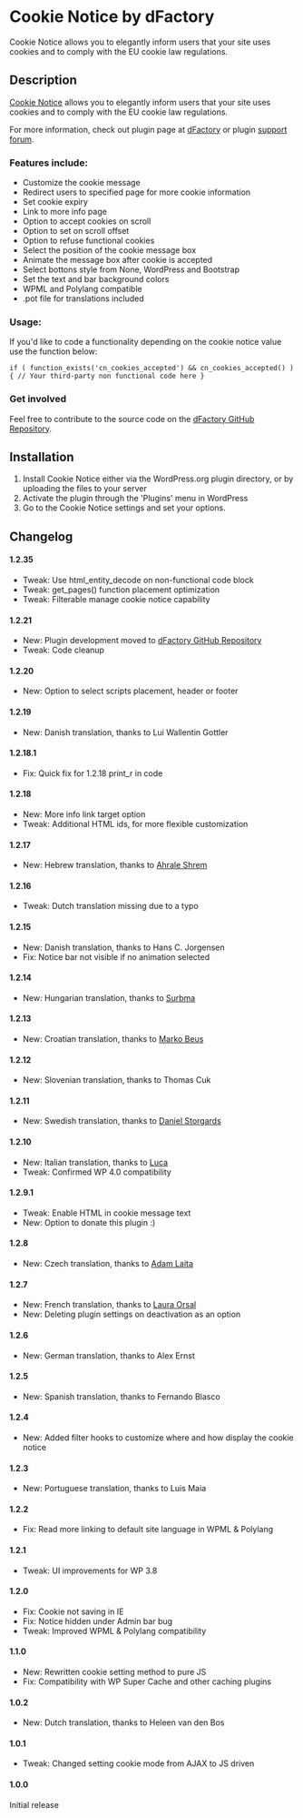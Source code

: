 # Cookie Notice by dFactory #

Cookie Notice allows you to elegantly inform users that your site uses cookies and to comply with the EU cookie law regulations.

## Description ##

[Cookie Notice](http://www.dfactory.eu/plugins/cookie-notice/) allows you to elegantly inform users that your site uses cookies and to comply with the EU cookie law regulations.

For more information, check out plugin page at [dFactory](http://www.dfactory.eu/) or plugin [support forum](http://www.dfactory.eu/support/forum/cookie-notice/).

### Features include: ###

* Customize the cookie message
* Redirect users to specified page for more cookie information
* Set cookie expiry
* Link to more info page
* Option to accept cookies on scroll
* Option to set on scroll offset
* Option to refuse functional cookies
* Select the position of the cookie message box
* Animate the message box after cookie is accepted
* Select bottons style from None, WordPress and Bootstrap
* Set the text and bar background colors
* WPML and Polylang compatible
* .pot file for translations included

### Usage: ###

If you'd like to code a functionality depending on the cookie notice value use the function below:

`
if ( function_exists('cn_cookies_accepted') && cn_cookies_accepted() ) {
	// Your third-party non functional code here
}
`

### Get involved ###

Feel free to contribute to the source code on the [dFactory GitHub Repository](https://github.com/dfactoryplugins).

## Installation ##

1. Install Cookie Notice either via the WordPress.org plugin directory, or by uploading the files to your server
2. Activate the plugin through the 'Plugins' menu in WordPress
3. Go to the Cookie Notice settings and set your options.

## Changelog ##

#### 1.2.35 ####
* Tweak: Use html_entity_decode on non-functional code block
* Tweak: get_pages() function placement optimization
* Tweak: Filterable manage cookie notice capability

#### 1.2.21 ####
* New: Plugin development moved to [dFactory GitHub Repository](https://github.com/dfactoryplugins)
* Tweak: Code cleanup

#### 1.2.20 ####
* New: Option to select scripts placement, header or footer

#### 1.2.19 ####
* New: Danish translation, thanks to Lui Wallentin Gottler

#### 1.2.18.1 ####
* Fix: Quick fix for 1.2.18 print_r in code

#### 1.2.18 ####
* New: More info link target option
* Tweak: Additional HTML ids, for more flexible customization

#### 1.2.17 ####
* New: Hebrew translation, thanks to [Ahrale Shrem](http://atar4u.com/)

#### 1.2.16 ####
* Tweak: Dutch translation missing due to a typo 

#### 1.2.15 ####
* New: Danish translation, thanks to Hans C. Jorgensen
* Fix: Notice bar not visible if no animation selected

#### 1.2.14 ####
* New: Hungarian translation, thanks to [Surbma](http://surbma.hu)

#### 1.2.13 ####
* New: Croatian translation, thanks to [Marko Beus](http://www.markobeus.com/)

#### 1.2.12 ####
* New: Slovenian translation, thanks to Thomas Cuk

#### 1.2.11 ####
* New: Swedish translation, thanks to [Daniel Storgards](http://www.danielstorgards.com/)

#### 1.2.10 ####
* New: Italian translation, thanks to [Luca](http://www.lucacicca.it)
* Tweak: Confirmed WP 4.0 compatibility

#### 1.2.9.1 ####
* Tweak: Enable HTML in cookie message text
* New: Option to donate this plugin :)

#### 1.2.8 ####
* New: Czech translation, thanks to [Adam Laita](http://laita.cz)

#### 1.2.7 ####
* New: French translation, thanks to [Laura Orsal](http://www.traductrice-independante.fr)
* New: Deleting plugin settings on deactivation as an option

#### 1.2.6 ####
* New: German translation, thanks to Alex Ernst

#### 1.2.5 ####
* New: Spanish translation, thanks to Fernando Blasco

#### 1.2.4 ####
* New: Added filter hooks to customize where and how display the cookie notice

#### 1.2.3 ####
* New: Portuguese translation, thanks to Luis Maia

#### 1.2.2 ####
* Fix: Read more linking to default site language in WPML & Polylang

#### 1.2.1 ####
* Tweak: UI improvements for WP 3.8

#### 1.2.0 ####
* Fix: Cookie not saving in IE
* Fix: Notice hidden under Admin bar bug
* Tweak: Improved WPML & Polylang compatibility

#### 1.1.0 ####
* New: Rewritten cookie setting method to pure JS
* Fix: Compatibility with WP Super Cache and other caching plugins

#### 1.0.2 ####
* New: Dutch translation, thanks to Heleen van den Bos

#### 1.0.1 ####
* Tweak: Changed setting cookie mode from AJAX to JS driven

#### 1.0.0 ####
Initial release
